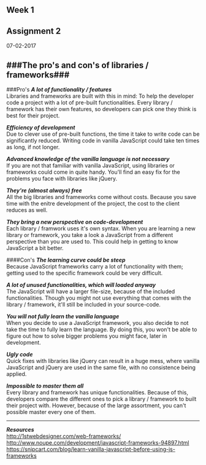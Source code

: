 ## Week 1

## Assignment 2  
07-02-2017

###The pro's and con's of libraries / frameworks###
---
###Pro's
***A lot of functionality / features***  
Libraries and frameworks are built with this in mind: To help the developer code a project with a lot of pre-built functionalities. Every library / framework has their own features, so developers can pick one they think is best for their project.


***Efficiency of development***  
Due to clever use of pre-built functions, the time it take to write code can be significantly reduced. Writing code in vanilla JavaScript could take ten times as long, if not longer.


***Advanced knowledge of the vanilla language is not necessary***  
If you are not that familiar with vanilla JavaScript, using libraries or frameworks could come in quite handy. You'll find an easy fix for the problems you face with libraries like jQuery.


***They're (almost always) free***  
All the big libraries and frameworks come without costs. Because you save time with the enitre development of the project, the cost to the client reduces as well. 


***They bring a new perspective on code-development***  
Each library / framwork uses it's own syntax. When you are learning a new library or framework, you take a look a JavaScript from a different perspective than you are used to. This could help in getting to know JavaScript a bit better.



####Con's
***The learning curve could be steep***  
Because JavaScript frameworks carry a lot of functionality with them; getting used to the specific framework could be very difficult.


***A lot of unused functionalities, which will loaded anyway***  
The JavaScript will have a larger file-size, because of the included functionalities. Though you might not use everything that comes with the library / framework, it'll still be included in your source-code.


***You will not fully learn the vanilla language***  
When you decide to use a JavaScript framework, you also decide to not take the time to fully learn the language. By doing this, you won't be able to figure out how to solve bigger problems you might face, later in development.


***Ugly code***  
Quick fixes with libraries like jQuery can result in a huge mess, where vanilla JavaScript and jQuery are used in the same file, with no consistence being applied. 


***Impossible to master them all***  
Every library and framework has unique functionalities. Because of this, developers compare the different ones to pick a library / framework to built their project with. However, because of the large assortment, you can't possible master every one of them.

---

***Resources***  
http://1stwebdesigner.com/web-frameworks/  
http://www.noupe.com/development/javascript-frameworks-94897.html  
https://snipcart.com/blog/learn-vanilla-javascript-before-using-js-frameworks